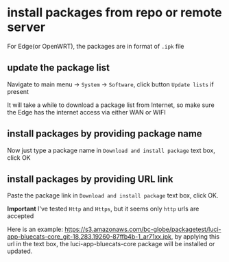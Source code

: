 # install packages from repo or remote server

For Edge(or OpenWRT), the packages are in format of `.ipk` file

## update the package list

Navigate to main menu -> `System` -> `Software`, click button `Update lists` if present

It will take a while to download a package list from Internet, so make sure the Edge has the internet access via either WAN or WIFI

## install packages by providing package name

Now just type a package name in `Download and install package` text box, click OK


## install packages by providing URL link

Paste the package link in `Download and install package` text box, click OK.

**Important** I've tested `Http` and `Https`, but it seems only `http` urls are accepted

Here is an example: https://s3.amazonaws.com/bc-globe/packagetest/luci-app-bluecats-core_git-18.283.19260-87ffb4b-1_ar71xx.ipk, by applying this url in the text box, the luci-app-bluecats-core package will be installed or updated.
